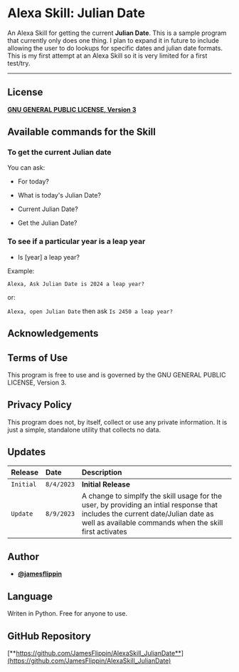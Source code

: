 # Alexa Skill: Julian Date
An Alexa Skill for getting the current **Julian Date**. This is a sample program that currently only does one thing. I plan to expand it in future to include allowing the user to do lookups for specific dates and julian date formats. This is my first attempt at an Alexa Skill so it is very limited for a first test/try.

<hr>

## License 
[**GNU GENERAL PUBLIC LICENSE, Version 3**](LICENSE)

## Available commands for the Skill

### To get the current Julian date

You can ask:

- For today?

- What is today's Julian Date?

- Current Julian Date?

- Get the Julian Date?

### To see if a particular year is a leap year

- Is [year] a leap year?

Example:

`Alexa, Ask Julian Date is 2024 a leap year?`

or:

`Alexa, open Julian Date` then ask `Is 2450 a leap year?`


## Acknowledgements

## Terms of Use
This program is free to use and is governed by the GNU GENERAL PUBLIC LICENSE, Version 3.

## Privacy Policy

This program does not, by itself, collect or use any private information. It is just a simple, standalone utility that collects no data.

## Updates

| Release | Date     | Description                |
| :-------- | :------- | :------------------------- |
| `Initial` | `8/4/2023` | **Initial Release** |
| `Update` | `8/9/2023` | A change to simplfy the skill usage for the user, by providing an intial response that includes the current date/Julian date as well as available commands when the skill first activates |

## Author

- [**@jamesflippin**](https://www.github.com/jamesflippin)

## Language

Writen in Python. Free for anyone to use.

## GitHub Repository
[**https://github.com/JamesFlippin/AlexaSkill_JulianDate**](https://github.com/JamesFlippin/AlexaSkill_JulianDate)
